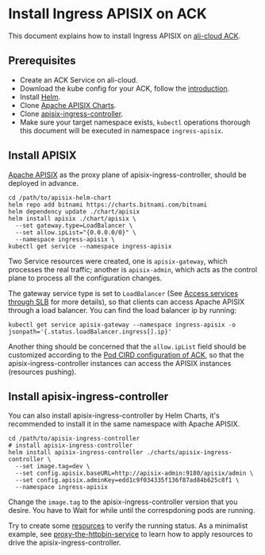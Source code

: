 <!--
#
# Licensed to the Apache Software Foundation (ASF) under one or more
# contributor license agreements.  See the NOTICE file distributed with
# this work for additional information regarding copyright ownership.
# The ASF licenses this file to You under the Apache License, Version 2.0
# (the "License"); you may not use this file except in compliance with
# the License.  You may obtain a copy of the License at
#
#     http://www.apache.org/licenses/LICENSE-2.0
#
# Unless required by applicable law or agreed to in writing, software
# distributed under the License is distributed on an "AS IS" BASIS,
# WITHOUT WARRANTIES OR CONDITIONS OF ANY KIND, either express or implied.
# See the License for the specific language governing permissions and
# limitations under the License.
#
-->

# Install Ingress APISIX on ACK

This document explains how to install Ingress APISIX on [ali-cloud ACK](https://www.aliyun.com/product/kubernetes).

## Prerequisites

* Create an ACK Service on ali-cloud.
* Download the kube config for your ACK, follow the [introduction](https://www.alibabacloud.com/help/zh/doc-detail/86378.html).
* Install [Helm](https://helm.sh/).
* Clone [Apache APISIX Charts](https://github.com/apache/apisix-helm-chart).
* Clone [apisix-ingress-controller](https://github.com/apache/apisix-ingress-controller).
* Make sure your target namespace exists, `kubectl` operations thorough this document will be executed in namespace `ingress-apisix`.

## Install APISIX

[Apache APISIX](http://apisix.apache.org/) as the proxy plane of apisix-ingress-controller, should be deployed in advance.

```shell
cd /path/to/apisix-helm-chart
helm repo add bitnami https://charts.bitnami.com/bitnami
helm dependency update ./chart/apisix
helm install apisix ./chart/apisix \
  --set gateway.type=LoadBalancer \
  --set allow.ipList="{0.0.0.0/0}" \
  --namespace ingress-apisix \
kubectl get service --namespace ingress-apisix
```

Two Service resources were created, one is `apisix-gateway`, which processes the real traffic; another is `apisix-admin`, which acts as the control plane to process all the configuration changes.

The gateway service type is set to `LoadBalancer` (See [Access services through SLB](https://help.aliyun.com/document_detail/182218.html) for more details), so that clients can access Apache APISIX through a load balancer. You can find the load balancer ip by running:

```shell
kubectl get service apisix-gateway --namespace ingress-apisix -o jsonpath='{.status.loadBalancer.ingress[].ip}'
```

Another thing should be concerned that the `allow.ipList` field should be customized according to the [Pod CIRD configuration of ACK](https://www.alibabacloud.com/help/en/doc-detail/86500.htm), so that the apisix-ingress-controller instances can access the APISIX instances (resources pushing).

## Install apisix-ingress-controller

You can also install apisix-ingress-controller by Helm Charts, it's recommended to install it in the same namespace with Apache APISIX.

```shell
cd /path/to/apisix-ingress-controller
# install apisix-ingress-controller
helm install apisix-ingress-controller ./charts/apisix-ingress-controller \
  --set image.tag=dev \
  --set config.apisix.baseURL=http://apisix-admin:9180/apisix/admin \
  --set config.apisix.adminKey=edd1c9f034335f136f87ad84b625c8f1 \
  --namespace ingress-apisix
```

Change the `image.tag` to the apisix-ingress-controller version that you desire. You have to Wait for while until the correspdoning pods are running.

Try to create some [resources](../CRD-specification.md) to verify the running status. As a minimalist example, see [proxy-the-httpbin-service](../samples/proxy-the-httpbin-service.md) to learn how to apply resources to drive the apisix-ingress-controller.
